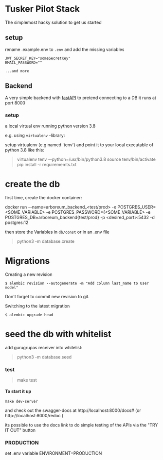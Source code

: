 # Tusker Pilot Stack

The simplemost hacky solution to get us started
## setup

rename .example.env  to `.env` and add the missing variables
```
JWT_SECRET_KEY="someSecretKey"
EMAIL_PASSWORD=""

...and more
```

## Backend

A very simple backend with [fastAPI](https://fastapi.tiangolo.com/) to pretend connecting to a DB
it runs at port 8000

### setup 
a local virtual env running python version 3.8

e.g. using `virtualenv` -library:

setup virtualenv (e.g named 'tenv') and point it to your local executable of python 3.8 like this:

> virtualenv tenv --python=/usr/bin/python3.8
> source tenv/bin/activate
> pip install -r requirememts.txt

# create the db

first time, create the docker container:

docker run --name=arboreum_backend_<test/prod> -e POSTGRES_USER=<SOME_VARIABLE> -e POSTGRES_PASSWORD={<SOME_VARIABLE> -e POSTGRES_DB=arboreum_backend{test/prod} -p  <desired_port>:5432 -d postgres:12

then store the Variables in `db/const` or in an .env file


> python3 -m database.create

# Migrations
Creating a new revision
```console
$ alembic revision --autogenerate -m "Add column last_name to User model"
```
Don't forget to commit new revision to git.

Switching to the latest migration
```console
$ alembic upgrade head
```

# seed the db with whitelist

add gurugrupas receiver into whitelist:

> python3 -m database.seed
### test

> make test

#### To start it up
``` 
make dev-server
```


and check out the swagger-docs at http://localhost:8000/docs# (or http://localhost:8000/redoc )

its possible to use the docs link to do simple testing of the APIs via the "TRY IT OUT" button

### PRODUCTION

set .env variable ENVIRONMENT=PRODUCTION
